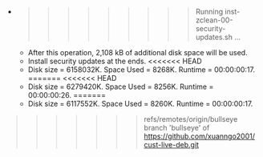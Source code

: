 * >>>>>>>>> Running inst-zclean-00-security-updates.sh ...
  * After this operation, 2,108 kB of additional disk space will be used.
  * Install security updates at the ends.
<<<<<<< HEAD
  * Disk size = 6158032K. Space Used = 8268K. Runtime = 00:00:00:17.
=======
<<<<<<< HEAD
  * Disk size = 6279420K. Space Used = 8256K. Runtime = 00:00:00:26.
=======
  * Disk size = 6117552K. Space Used = 8260K. Runtime = 00:00:00:17.
>>>>>>> refs/remotes/origin/bullseye
>>>>>>> branch 'bullseye' of https://github.com/xuanngo2001/cust-live-deb.git
